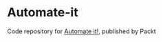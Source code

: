 # Automate-it
Code repository for [Automate it!](https://www.packtpub.com/application-development/automate-it), published by Packt
